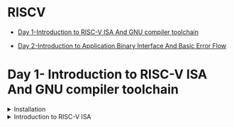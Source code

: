 # RISCV

- [Day 1-Introduction to RISC-V ISA And GNU compiler toolchain ](#Day1--Introduction-to-RISC-V-ISA-And-GNU-compiler-toolchain)

- [Day 2-Introduction to Application Binary Interface And Basic Error Flow](#Day2--Introduction-to-Application-Binary-Interface-And-Basic-error-flow)

# Day 1- Introduction to RISC-V ISA And GNU compiler toolchain
<details>
<summary> Installation </summary>

1). Install virtual machine through given link
```
https://www.virtualbox.org/wiki/Downloads
```

2). Create a new OS with type as Linux and version as Ubuntu 18.04 LTS (Bionic Beaver) (64-bit)


3). Allocate adequate memory and use existing virtual disk file (add path to provided 26GB .vdi file)

4). Finish the process and start the OS by clicking on the start arrow

![setup_1](https://github.com/Vivekchoudhary2/somaiya-riscv/assets/154996509/3e7c71ad-2df4-4869-b790-23a8582c1084)

</details>

<details>
  <summary> Introduction to RISC-V ISA </summary>

  RISC-V Instruction Set Architecture (ISA) is assembly level language which only RISC-V hardware layout understands. It is designed to communicate instructions with the computer. Since every layout is custom designed one can definetly expect unique instruction set (for e.g- To add two data values the command 'addi rd, rs1, rs2 is used; whereas 8051 microcontroller uses 'add a, b' to add the same two data values.)

  Machine does not understand human language; it only understands 1's and 0's. And humans definitely cannot communicate in 1's and 0's.
  
  How humans take aid of machines to do the same task again and again?

  There are 3 main components:
  
  1.) Source file
  
  2.) Compiler
  
  3.) Assembler

  ## 1.) Source file 
  It is set of instructions in human readable format.
  
  for e.g- addition of two variables of certain data type is
          c = a + b

  Examples of source files are: C++, C 

  Machine does not understand that!

  ## 2.) Compiler
  Compiler converts the source file instructions to mnemonic version of machine code.
  
  This mnemonic version of machine code is also known as assembly language.
  
  The compiler produces .exe file which consists of all instructions close to machine language.

  ## 3.) Assembler
  

  







  
</details>
